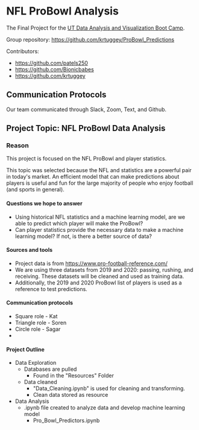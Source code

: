 # NFL ProBowl Analysis

The Final Project for the [UT Data Analysis and Visualization Boot Camp](https://techbootcamps.utexas.edu/data/).

Group repository: https://github.com/krtuggey/ProBowl_Predictions

Contributors:
- https://github.com/patels250
- https://github.com/Bionicbabes
- https://github.com/krtuggey

## Communication Protocols
Our team communicated through Slack, Zoom, Text, and Github.

## Project Topic: NFL ProBowl Data Analysis
### Reason
This project is focused on the NFL ProBowl and player statistics.

This topic was selected because the NFL and statistics are a powerful pair in today's market. An efficient model that can make predictions about players is useful and fun for the large majority of people who enjoy football (and sports in general). 

#### Questions we hope to answer
- Using historical NFL statistics and a machine learning model, are we able to predict which player will make the ProBowl?
- Can player statistics provide the necessary data to make a machine learning model? If not, is there a better source of data?

#### Sources and tools
- Project data is from https://www.pro-football-reference.com/ 
- We are using three datasets from 2019 and 2020: passing, rushing, and receiving. These datasets will be cleaned and used as training data.
- Additionally, the 2019 and 2020 ProBowl list of players is used as a reference to test predictions.

#### Communication protocols
- Square role  - Kat
- Triangle role  - Soren
- Circle role  - Sagar
- 

#### Project Outline
- Data Exploration
  - Databases are pulled
    - Found in the "Resources" Folder
  - Data cleaned
    - "Data_Cleaning.ipynb" is used for cleaning and transforming.
    - Clean data stored as resource
- Data Analysis
  - .ipynb file created to analyze data and develop machine learning model
    - Pro_Bowl_Predictors.ipynb
